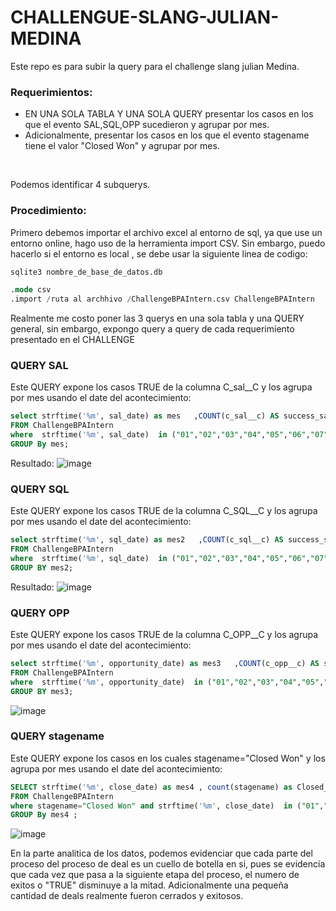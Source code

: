 # CHALLENGUE-SLANG-JULIAN-MEDINA
Este repo es para subir la query para el challenge slang julian Medina. 

### Requerimientos:

<ul>
    <li>EN UNA SOLA TABLA Y UNA SOLA QUERY presentar los casos en los que el evento SAL,SQL,OPP sucedieron y agrupar por mes.&nbsp;</li>
    <li>Adicionalmente, presentar los casos en los que el evento stagename tiene el valor &quot;Closed Won&quot; y agrupar por mes.</li>
</ul>
<p>&nbsp;</p>
Podemos identificar 4 subquerys. 


### Procedimiento:

Primero debemos importar el archivo excel al entorno de sql, ya que use un entorno online, hago uso de la herramienta import CSV. 
Sin embargo, puedo hacerlo si el entorno es local , se debe usar la siguiente linea de codigo:

```sql 
sqlite3 nombre_de_base_de_datos.db

.mode csv
.import /ruta al archhivo /ChallengeBPAIntern.csv ChallengeBPAIntern

```
Realmente me costo poner las 3 querys en una sola tabla y una QUERY general, sin embargo, expongo query  a query de cada requerimiento presentado en el CHALLENGE

### QUERY SAL
Este QUERY expone los casos TRUE de la columna C_sal__C y los agrupa por mes usando el date del acontecimiento: 
 
```sql 
select strftime('%m', sal_date) as mes   ,COUNT(c_sal__c) AS success_sal
FROM ChallengeBPAIntern
where  strftime('%m', sal_date)  in ("01","02","03","04","05","06","07","08","09","10","11","12") 
GROUP By mes;
```
Resultado:
![image](https://github.com/jmedinave/CHALLENGUE-SLANG-JULIAN-MEDINA/assets/49196705/3fe01143-3fcc-47ba-9920-f614a70a44ca)

### QUERY SQL
Este QUERY expone los casos TRUE de la columna C_SQL__C y los agrupa por mes usando el date del acontecimiento: 
```sql 
select strftime('%m', sql_date) as mes2   ,COUNT(c_sql__c) AS success_sql 
FROM ChallengeBPAIntern
where  strftime('%m', sql_date)  in ("01","02","03","04","05","06","07","08","09","10","11","12") 
GROUP BY mes2;

```
Resultado:
![image](https://github.com/jmedinave/CHALLENGUE-SLANG-JULIAN-MEDINA/assets/49196705/3bf150a5-3086-49e2-8af3-e4105245403c)

### QUERY OPP
Este QUERY expone los casos TRUE de la columna C_OPP__C y los agrupa por mes usando el date del acontecimiento: 
```sql 
select strftime('%m', opportunity_date) as mes3   ,COUNT(c_opp__c) AS success_opp
FROM ChallengeBPAIntern
where  strftime('%m', opportunity_date)  in ("01","02","03","04","05","06","07","08","09","10","11","12") 
GROUP BY mes3;
```
![image](https://github.com/jmedinave/CHALLENGUE-SLANG-JULIAN-MEDINA/assets/49196705/94871674-fb21-4998-b59e-d1bada8e2c9f)

### QUERY stagename
Este QUERY expone los casos en los cuales stagename="Closed Won" y los agrupa por mes usando el date del acontecimiento: 
```sql 
SELECT strftime('%m', close_date) as mes4 , count(stagename) as Closed_Won_per_month
FROM ChallengeBPAIntern
where stagename="Closed Won" and strftime('%m', close_date)  in ("01","02","03","04","05","06","07","08","09","10","11","12")  
GROUP By mes4 ;
```
![image](https://github.com/jmedinave/CHALLENGUE-SLANG-JULIAN-MEDINA/assets/49196705/a41fe1f9-957b-40a8-9cda-860087d72ae0)

En la parte analitica de los datos, podemos evidenciar que cada parte del proceso del proceso de deal  es un cuello de botella en si, pues se evidencia que cada vez que pasa a la siguiente etapa del proceso, el numero de exitos o "TRUE" disminuye a la mitad. Adicionalmente una pequeña cantidad de deals realmente fueron cerrados y exitosos.
